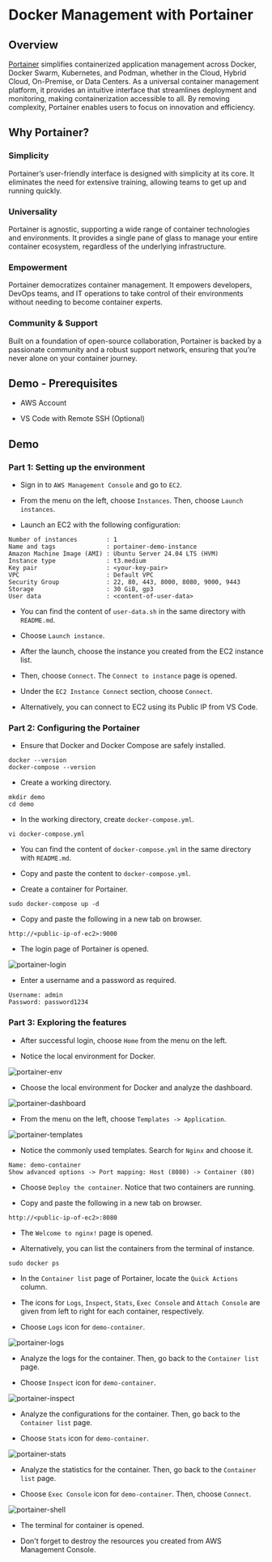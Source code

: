 # Docker Management with Portainer

## Overview

[Portainer](https://www.portainer.io) simplifies containerized application management across Docker, 
Docker Swarm, Kubernetes, and Podman, whether in the Cloud, Hybrid Cloud, On-Premise, or Data Centers. 
As a universal container management platform, it provides an intuitive interface that streamlines deployment 
and monitoring, making containerization accessible to all. By removing complexity, Portainer enables users 
to focus on innovation and efficiency.

## Why Portainer?

### Simplicity

Portainer’s user-friendly interface is designed with simplicity at its core. It eliminates the need for 
extensive training, allowing teams to get up and running quickly.

### Universality 

Portainer is agnostic, supporting a wide range of container technologies and environments. It provides a 
single pane of glass to manage your entire container ecosystem, regardless of the underlying infrastructure.

### Empowerment 

Portainer democratizes container management. It empowers developers, DevOps teams, and IT operations to 
take control of their environments without needing to become container experts.

### Community & Support 

Built on a foundation of open-source collaboration, Portainer is backed by a passionate community and a 
robust support network, ensuring that you’re never alone on your container journey.

## Demo - Prerequisites

- AWS Account

- VS Code with Remote SSH (Optional)

## Demo

### Part 1: Setting up the environment

- Sign in to `AWS Management Console` and go to `EC2`.

- From the menu on the left, choose `Instances`. Then, choose `Launch instances`.

- Launch an EC2 with the following configuration:

```text
Number of instances        : 1
Name and tags              : portainer-demo-instance
Amazon Machine Image (AMI) : Ubuntu Server 24.04 LTS (HVM)
Instance type              : t3.medium
Key pair                   : <your-key-pair>
VPC                        : Default VPC
Security Group             : 22, 80, 443, 8000, 8080, 9000, 9443
Storage                    : 30 GiB, gp3
User data                  : <content-of-user-data>
```

- You can find the content of `user-data.sh` in the same directory with `README.md`.

- Choose `Launch instance`.

- After the launch, choose the instance you created from the EC2 instance list.

- Then, choose `Connect`. The `Connect to instance` page is opened.

- Under the `EC2 Instance Connect` section, choose `Connect`.

- Alternatively, you can connect to EC2 using its Public IP from VS Code.

### Part 2: Configuring the Portainer

- Ensure that Docker and Docker Compose are safely installed.

```text
docker --version
docker-compose --version
```

- Create a working directory.

```text
mkdir demo
cd demo
```

- In the working directory, create `docker-compose.yml`.

```text
vi docker-compose.yml
```

- You can find the content of `docker-compose.yml` in the same directory with `README.md`.

- Copy and paste the content to `docker-compose.yml`.

- Create a container for Portainer.

```text
sudo docker-compose up -d
```

- Copy and paste the following in a new tab on browser.

```text
http://<public-ip-of-ec2>:9000
```

- The login page of Portainer is opened.

![portainer-login](pics/login.png)

- Enter a username and a password as required.

```text
Username: admin
Password: password1234
```

### Part 3: Exploring the features

- After successful login, choose `Home` from the menu on the left.

- Notice the local environment for Docker.

![portainer-env](pics/env.png)

- Choose the local environment for Docker and analyze the dashboard.

![portainer-dashboard](pics/dashboard.png)

- From the menu on the left, choose `Templates -> Application`.

![portainer-templates](pics/templates.png)

- Notice the commonly used templates. Search for `Nginx` and choose it.

```text
Name: demo-container
Show advanced options -> Port mapping: Host (8080) -> Container (80)
```

- Choose `Deploy the container`. Notice that two containers are running.

- Copy and paste the following in a new tab on browser.

```text
http://<public-ip-of-ec2>:8080
```

- The `Welcome to nginx!` page is opened.

- Alternatively, you can list the containers from the terminal of instance.

```text
sudo docker ps
```

- In the `Container list` page of Portainer, locate the `Quick Actions` column.

- The icons for `Logs`, `Inspect`, `Stats`, `Exec Console` and `Attach Console` are given
from left to right for each container, respectively.

- Choose `Logs` icon for `demo-container`.

![portainer-logs](pics/logs.png)

- Analyze the logs for the container. Then, go back to the `Container list` page.

- Choose `Inspect` icon for `demo-container`.

![portainer-inspect](pics/inspect.png)

- Analyze the configurations for the container. Then, go back to the `Container list` page.

- Choose `Stats` icon for `demo-container`.

![portainer-stats](pics/stats.png)

- Analyze the statistics for the container. Then, go back to the `Container list` page.

- Choose `Exec Console` icon for `demo-container`. Then, choose `Connect`.

![portainer-shell](pics/shell.png)

- The terminal for container is opened.

- Don't forget to destroy the resources you created from AWS Management Console.
